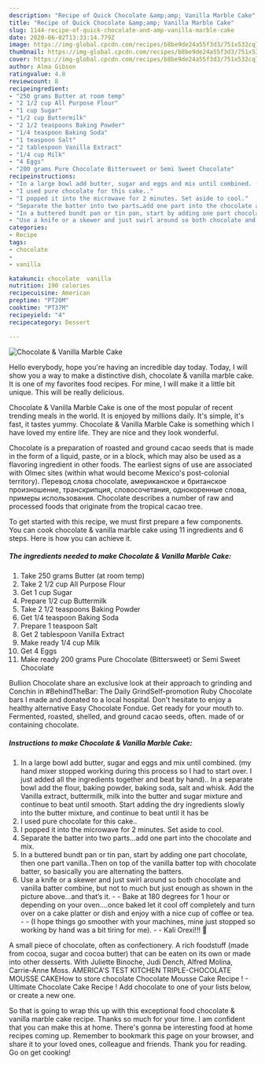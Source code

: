 ```yaml
---
description: "Recipe of Quick Chocolate &amp;amp; Vanilla Marble Cake"
title: "Recipe of Quick Chocolate &amp;amp; Vanilla Marble Cake"
slug: 1144-recipe-of-quick-chocolate-and-amp-vanilla-marble-cake
date: 2020-06-02T13:33:14.779Z
image: https://img-global.cpcdn.com/recipes/b8be9de24a55f3d3/751x532cq70/chocolate-vanilla-marble-cake-recipe-main-photo.jpg
thumbnail: https://img-global.cpcdn.com/recipes/b8be9de24a55f3d3/751x532cq70/chocolate-vanilla-marble-cake-recipe-main-photo.jpg
cover: https://img-global.cpcdn.com/recipes/b8be9de24a55f3d3/751x532cq70/chocolate-vanilla-marble-cake-recipe-main-photo.jpg
author: Alma Gibson
ratingvalue: 4.8
reviewcount: 8
recipeingredient:
- "250 grams Butter at room temp"
- "2 1/2 cup All Purpose Flour"
- "1 cup Sugar"
- "1/2 cup Buttermilk"
- "2 1/2 teaspoons Baking Powder"
- "1/4 teaspoon Baking Soda"
- "1 teaspoon Salt"
- "2 tablespoon Vanilla Extract"
- "1/4 cup Milk"
- "4 Eggs"
- "200 grams Pure Chocolate Bittersweet or Semi Sweet Chocolate"
recipeinstructions:
- "In a large bowl add butter, sugar and eggs and mix until combined. (my hand mixer stopped working during this process so I had to start over. I just added all the ingredients together and beat by hand).. In a separate bowl add the flour, baking powder, baking soda, salt and whisk. Add the Vanilla extract, buttermilk, milk into the butter and sugar mixture and continue to beat until smooth. Start adding the dry ingredients slowly into the butter mixture, and continue to beat until it has be"
- "I used pure chocolate for this cake.."
- "I popped it into the microwave for 2 minutes. Set aside to cool."
- "Separate the batter into two parts…add one part into the chocolate and mix."
- "In a buttered bundt pan or tin pan, start by adding one part chocolate, then one part vanilla..Then on top of the vanilla batter top with chocolate batter, so basically you are alternating the batters."
- "Use a knife or a skewer and just swirl around so both chocolate and vanilla batter combine, but not to much but just enough as shown in the picture above…and that’s it.  Bake at 180 degrees for 1 hour or depending on your oven….once baked let it cool off completely and turn over on a cake platter or dish and enjoy with a nice cup of coffee or tea.  (I hope things go smoother with your machines, mine just stopped so working by hand was a bit tiring for me).   Kali Orexi!!! 🙂"
categories:
- Recipe
tags:
- chocolate
- 
- vanilla

katakunci: chocolate  vanilla 
nutrition: 190 calories
recipecuisine: American
preptime: "PT20M"
cooktime: "PT37M"
recipeyield: "4"
recipecategory: Dessert

---
```



![Chocolate &amp; Vanilla Marble Cake](https://img-global.cpcdn.com/recipes/b8be9de24a55f3d3/751x532cq70/chocolate-vanilla-marble-cake-recipe-main-photo.jpg)

Hello everybody, hope you're having an incredible day today. Today, I will show you a way to make a distinctive dish, chocolate &amp; vanilla marble cake. It is one of my favorites food recipes. For mine, I will make it a little bit unique. This will be really delicious.

Chocolate &amp; Vanilla Marble Cake is one of the most popular of recent trending meals in the world. It is enjoyed by millions daily. It's simple, it's fast, it tastes yummy. Chocolate &amp; Vanilla Marble Cake is something which I have loved my entire life. They are nice and they look wonderful.

Chocolate is a preparation of roasted and ground cacao seeds that is made in the form of a liquid, paste, or in a block, which may also be used as a flavoring ingredient in other foods. The earliest signs of use are associated with Olmec sites (within what would become Mexico&#39;s post-colonial territory). Перевод слова chocolate, американское и британское произношение, транскрипция, словосочетания, однокоренные слова, примеры использования. Chocolate describes a number of raw and processed foods that originate from the tropical cacao tree.


To get started with this recipe, we must first prepare a few components. You can cook chocolate &amp; vanilla marble cake using 11 ingredients and 6 steps. Here is how you can achieve it.

<!--inarticleads1-->

##### The ingredients needed to make Chocolate &amp; Vanilla Marble Cake:

1. Take 250 grams Butter (at room temp)
1. Take 2 1/2 cup All Purpose Flour
1. Get 1 cup Sugar
1. Prepare 1/2 cup Buttermilk
1. Take 2 1/2 teaspoons Baking Powder
1. Get 1/4 teaspoon Baking Soda
1. Prepare 1 teaspoon Salt
1. Get 2 tablespoon Vanilla Extract
1. Make ready 1/4 cup Milk
1. Get 4 Eggs
1. Make ready 200 grams Pure Chocolate (Bittersweet) or Semi Sweet Chocolate


Bullion Chocolate share an exclusive look at their approach to grinding and Conchin in #BehindTheBar: The Daily GrindSelf-promotion Ruby Chocolate bars I made and donated to a local hospital. Don&#39;t hesitate to enjoy a healthy alternative Easy Chocolate Fondue. Get ready for your mouth to. Fermented, roasted, shelled, and ground cacao seeds, often. made of or containing chocolate. 

<!--inarticleads2-->

##### Instructions to make Chocolate &amp; Vanilla Marble Cake:

1. In a large bowl add butter, sugar and eggs and mix until combined. (my hand mixer stopped working during this process so I had to start over. I just added all the ingredients together and beat by hand).. In a separate bowl add the flour, baking powder, baking soda, salt and whisk. Add the Vanilla extract, buttermilk, milk into the butter and sugar mixture and continue to beat until smooth. Start adding the dry ingredients slowly into the butter mixture, and continue to beat until it has be
1. I used pure chocolate for this cake..
1. I popped it into the microwave for 2 minutes. Set aside to cool.
1. Separate the batter into two parts…add one part into the chocolate and mix.
1. In a buttered bundt pan or tin pan, start by adding one part chocolate, then one part vanilla..Then on top of the vanilla batter top with chocolate batter, so basically you are alternating the batters.
1. Use a knife or a skewer and just swirl around so both chocolate and vanilla batter combine, but not to much but just enough as shown in the picture above…and that’s it. -  - Bake at 180 degrees for 1 hour or depending on your oven….once baked let it cool off completely and turn over on a cake platter or dish and enjoy with a nice cup of coffee or tea. -  - (I hope things go smoother with your machines, mine just stopped so working by hand was a bit tiring for me).  -  - Kali Orexi!!! 🙂


A small piece of chocolate, often as confectionery. A rich foodstuff (made from cocoa, sugar and cocoa butter) that can be eaten on its own or made into other desserts. With Juliette Binoche, Judi Dench, Alfred Molina, Carrie-Anne Moss. AMERICA&#39;S TEST KITCHEN TRIPLE-CHOCOLATE MOUSSE CAKEHow to store chocolate Chocolate Mousse Cake Recipe ! - Ultimate Chocolate Cake Recipe ! Add chocolate to one of your lists below, or create a new one. 

So that is going to wrap this up with this exceptional food chocolate &amp; vanilla marble cake recipe. Thanks so much for your time. I am confident that you can make this at home. There's gonna be interesting food at home recipes coming up. Remember to bookmark this page on your browser, and share it to your loved ones, colleague and friends. Thank you for reading. Go on get cooking!
